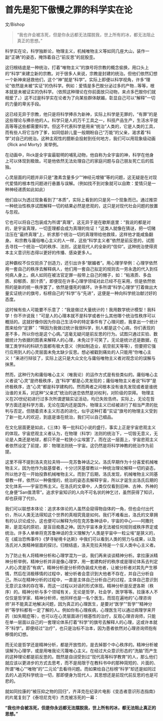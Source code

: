 # 首先是犯下傲慢之罪的科学实在论

文/Bishop

> “我也许会被冻死，但是你永远都无法摆脱我，世上所有的冰，都无法阻止真正的思想。”

科学实在论，科学独断论，物理主义，机械唯物主义等如同几座大山，装作一副“正确”的姿态，掩饰着自己“前反思”的屁股歪。

这归根结底是一种统治，打着“唯物主义”的旗号将宗教的概念偷换，用口头上的“科学”来建立新的宗教。对于很多人来说，宗教是封建的统治。但他们依然幻想一个新神来拯救他们，这个“神”就是“科学”。实际上即便以科学视角，许多“理论”依然是未被“实证”的伪科学。例如：爱情是多巴胺分泌过多的产物…等等，根本就是未被证实的伪科学。（依照这种理论在你前面放只动物，来点多巴胺你们就相爱了。）这不过是科学实在论者为了向某些群体献媚，彰显自己可以“解释”一切的力量的卑劣手段。

这已经无异于宗教，他只是将科学捧杀为新神，实际上科学是无罪的，“有罪”的是这些理论与捧杀他的人。科学只是人的万千工具之一，科技产品生产，生活水平提高等等这些都需要科学。但这不代表科学是用来“统治”人类的，它是人类的工具，而有些人将它当作了爹，如同低龄儿童一般期盼自己“万能”的父亲，渴求着“科学”对自己的统治。这种主观性的臆断会投射到任何地方，我们可以用现象级动画《Rick and Morty》来举例。

在动画中，Rick是全宇宙最聪明的哺乳动物，他自称为全宇宙的神，科学在他身上可以体现到极致。可是他依然无法处理自己的家庭问题与自己朋友死亡后的孤独。

心灵层面的问题并非只是“激素含量多少”“神经元增殖”等的问题，这无疑是在对现代爱情的根本性问题进行悬置与误解。（例如找不到对象就可以自欺：爱情只是一种神经递质如此如此）

他们自以为透过现象看到了“本质”，实际上看到的只是另一个现象而已。通过推崇一种统治性秩序试图解释一切的结果必然是悲观的，这只是对现代社会问题的放置与忽视。

它也可以将自己包装成为所谓“真理”，这无异于是在歇斯底里：“我说的都是对的，是宇宙真理，一切歪理都会成为真理的佐证！”这类人就像在猜谜，把一切赌注压在“最终真理”上，祈求那个统治一切的真理带给他救赎，这样他才能咸鱼翻身。
和宗教与庸俗唯心主义的人一样，这些“科学主义者”依然是前反思的，试图去寻找一个统治一切的秩序、法则，这是现代人的全新的“信仰”。这种统治使得资本主义意识形态得以更好的传播、感染更多人。

这种霸权不仅仅扼杀了创造力，还引出许多“献媚者”。用心理学举例：心理学依然用一套自己的秩序去解释病人，他们用一套自己拟定的规则去一劳永逸的代入到任何病人身上。病人如同在被法官定罪一般带上自己的帽子，如：“粘液质、多血质、抑郁质、胆汁质”，即便现在许多心理学领域对此已经不在采用，但是依然依照的是新的统一秩序罢了，依然是僵死的循环。许多所谓“科学心理学”打着做出大量实证统计的旗号，标榜自己的“科学”与“先进”，这便是一种向科学统治献讨好的态度。

这时候有些人可能要不乐意了：“我是做过大量统计的！我用数学统计模型！我科学！你不许说我！”可是人的心理本就不是科学或者什么其他哪个统治性秩序可以概括的。这就好像你因为你自己生活中的特定事件有了心理问题，我拿出一个统计图来给你“定罪”：“啊因为我做过统计我很科学，别人都是这个心病，你们表现的差不多，所以你也是这个心病。”这毫无疑问是前反思的行为。试图只通过实验、数据统计为依据的图表来解释人的心理，未免过于可笑了。无论是统计还是数据，在理工类学科的科研方面都有极大意义（例如制造业，航空航天等等），但要把它强行应用到人的心灵层面未免太缺少反思。想必被戳到痛处的人只能用“你唯心主义！”来进行辩驳了，实际上这只是大众文化与庸俗唯物主义者对观念论的误解与抹黑。

然而，这种行为和庸俗唯心主义（唯我论）的运作方式是有些类似的。庸俗唯心主义者说“心灵”是终极秩序，连“科学”都是心灵发现的；庸俗唯物主义者说“科学”是终极秩序，连“心灵”都是科学建构的。然而两者之间根本没有谁先发现或者是谁统治谁的关系，对这种“父亲式”统治的迷恋依然是对权利，对阶级的崇拜。
物理主义在20世纪初进行过多次所谓逻辑实证活动，均已失败告终。实际上，无论在哲学方面还是科学方面，无论在国内还是国外，物理主义已经被进行了相当严肃的批判与否定。但随着资本主义形态的进化，似乎这种打着“实证”旗号的物理主义受到了新一批人的欢迎，到底是谁在统治，我们可以自己细品。

在文化层面更是如此，《三体》等一批科幻小说的盛行，事实上正是宇宙悲观主义的体现。宇宙悲观主义者认为，在物理（科学）法则的统治下，一切皆无意义，无论是人类还是地球，都只不是一粒狭小尘埃罢了。而在这一层面上，宇宙悲观主义者依然设定了前提，即：物理法则统一宇宙。这仍然是将科学神教的统治作为前提。

这里不得不提到洛夫克拉夫特——克苏鲁神话之父。洛氏早期作为十分喜爱机械唯物主义，因为他作为敌基督者，十分讨厌基督教以一种统治理论解释一切的姿态，所以他才在一开始投靠机械唯物主义。而到了后期，洛氏发现，机械唯物主义同基督教一样，依然以一种傲慢的，统治的姿态去解释宇宙，所以才诞生出洛氏后期的文化体系——宇宙恐怖主义。在洛氏的文章中，人类仅仅看到旧神、古神、外神的化身便“San值清零”。追求宇宙知识的人向不可名状的神乞讨，虽然获得了知识，却也获得了代价。

我们可以联想本体论：追求本体论的人虽然会窥得物自体的一角，但也会付出代价，所以人类无法得知这个世界的真相究竟是如何。我们不难看出，洛氏的文章拥有的认识论成分。这也便可以解释为何在克苏鲁神话中，宇宙的中心——阿撒托斯，是混沌的原初，是盲目痴愚之神。因为宇宙本身无法被任何规则或秩序界定或统治。许多人单单将克苏鲁神话的含义理解为“人类是宇宙中一粒尘埃”是狭义的，在《威治恐怖事件》《梦寻秘境卡达斯》中我们可以看到人类的努力与成果，以及洛氏对人类精神层面的探讨。归根结底，洛夫克拉夫特是一个反人类中心主义者。

为了防止有人将精神分析和心理学混为一谈，我们再来谈谈精神分析。拿拉康派精神分析举例，精神分析并非是像心理学，用一套建构好的秩序或是理论体系去判定人的心灵是否“有病”。精神分析是分析师伪装成大他者，让被分析者对其先产生移情，然后在消极移情的过程中，被分析者会意识到大他者不存在，并自己分析自己。所以在精神分析的过程中，一直是主体自己分析自己的过程，主体自己意识到无意识主体的存在等，而这一过程以对话的形式体现。精神分析是反逻各斯（秩序）的。精神分析与多个领域有关，无论是哲学，社会学，医学等等。拉康本人不仅仅是哲学家、精神分析师，他同样也是一名个医生。而现在遍地的“心理咨询师”并不能真正地解决问题，因为真正的心理医生，是要对“医学”“哲学”“精神分析”等学科都有一定了解的人。例如你有心理疾病，心理医生可以通过病理学来开药（如失眠症等），也可以在心灵层面进行根基性的治疗。反观心理咨询师，只能在单一层面以自己的一套理论体系打着“科学”的旗号去解释人的心理，这或许本就不“科学”。即便经过“治疗”，也只是治标不治本，因为患者依然对心理咨询师抱有移情的幻想。

而无论是哲学还是精神分析，都是开放性的，是去掉那个中心秩序的。精神分析被误解为心理学，或是用唯我论污蔑唯心主义。在经过大众意识形态的“洗脑”而产生的这种理论都是前反思的。既然是自诩受到过“现代高等科学教育”的人，那么他们就应该以更进步的方式去思考，而不是局限于在教科书中的那种简短的、片面的、所谓“唯心”“唯物”的“二元论”去看待问题。而如果给自己标榜“科学”却还是如同过去的人追究科学统治一切，那即便身为现代人，其思想还是前现代前反思的也是可悲的。

就如同拉康的“被压抑之物的回归”，齐泽克在纪录片电影《变态者意识形态指南》的片尾复刻了《泰坦尼克号》杰克被冻死的一幕：

**“我也许会被冻死，但是你永远都无法摆脱我，世上所有的冰，都无法阻止真正的思想。”**
